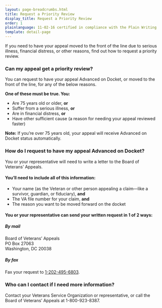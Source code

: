 ```yaml
---
layout: page-breadcrumbs.html
title: Request a Priority Review
display_title: Request a Priority Review
order: 1
plainlanguage: 11-02-16 certified in compliance with the Plain Writing Act
template: detail-page
---
```

<div itemscope itemtype="http://schema.org/HowTo">

<div class="va-introtext" itemprop="description">
If you need to have your appeal moved to the front of the line due to serious illness, financial distress, or other reasons, find out how to request a priority review.
</div>

<h3>Can my appeal get a priority review?</h3>
You can request to have your appeal Advanced on Docket, or moved to the front of the line, for any of the below reasons.
<div class="feature">

**One of these must be true. You:**
- Are 75 years old or older, **or**
- Suffer from a serious illness, **or**
- Are in financial distress, **or**
- Have other sufficient cause (a reason for needing your appeal reviewed faster)

**Note:** If you’re over 75 years old, your appeal will receive Advanced on Docket status automatically.
</div>

### How do I request to have my appeal Advanced on Docket?
You or your representative will need to write a letter to the Board of Veterans’ Appeals.

#### You’ll need to include all of this information:
- Your name (as the Veteran or other person appealing a claim—like a survivor, guardian, or fiduciary), **and**
- The VA file number for your claim, **and**
- The reason you want to be moved forward on the docket

#### You or your representative can send your written request in 1 of 2 ways:

##### By mail
<p class="va-address-block">
  Board of Veterans’ Appeals<br/>
  PO Box 27063<br/>
  Washington, DC 20038<br/>
</p>

##### By fax
Fax your request to <a href="tel:+12024956803">1-202-495-6803</a>.

### Who can I contact if I need more information?

Contact your Veterans Service Organization or representative, or call the Board of Veterans’ Appeals at 1-800-923-8387.


